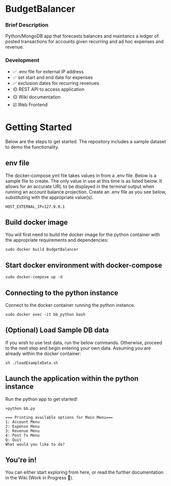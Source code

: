 # BudgetBalancer

### Brief Description

Python/MongoDB app that forecasts balances and maintancs a ledger of posted transactions for accounts given recurring and ad hoc expenses and revenue.

### Development

- ✅ .env file for external IP address
- ✅ set start and end date for expenses
- ✅ exclusion dates for recurring revenues
- 🟡 REST API to access application
- 🟡 Wiki documentation
- ☑️ Web Frontend

# Getting Started

Below are the steps to get started. The repository includes a sample dataset to demo the functionality.

## env file

The docker-compose.yml file takes values in from a .env file. Below is a sample file to create. The only value in use at this time is as listed below. It allows for an accurate URL to be displayed in the terminal output when running an account balance projection. Create an .env file as you see below, substituting with the appropriate value(s).

```
HOST_EXTERNAL_IP=127.0.0.1
```

## Build docker image

You will first need to build the docker image for the python container with the appropriate requirements and dependencies:

```
sudo docker build BudgetBalancer
```

## Start docker environment with docker-compose

```
sudo docker-compose up -d
```

## Connecting to the python instance

Connect to the docker container running the python instance.

```
sudo docker exec -it bb_python bash
```

## (Optional) Load Sample DB data
If you wish to use test data, run the below commands. Otherwise, proceed to the next step and begin entering your own data. Assuming you are already within the docker container:

```
sh ./loadExampleData.sh
```

## Launch the application within the python instance
Run the python app to get started!

```
>python bb.py

=== Printing available options for Main Menu===
1: Account Menu
2: Expense Menu
3: Revenue Menu
4: Post Tx Menu
Q: Quit
What would you like to do? 
```

## You're in!
You can either start exploring from here, or read the further documentation in the Wiki (Work in Progress 🚧).

